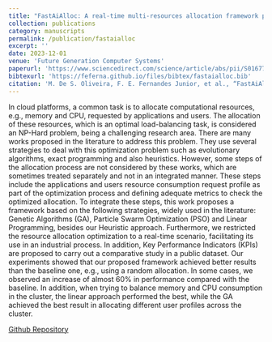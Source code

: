 ```yaml
---
title: "FastAiAlloc: A real-time multi-resources allocation framework proposal based on predictive model and multiple optimization strategies"
collection: publications
category: manuscripts
permalink: /publication/fastaialloc
excerpt: ''
date: 2023-12-01
venue: 'Future Generation Computer Systems'
paperurl: 'https://www.sciencedirect.com/science/article/abs/pii/S0167739X23003126'
bibtexurl: 'https://feferna.github.io/files/bibtex/fastaialloc.bib'
citation: 'M. De S. Oliveira, F. E. Fernandes Junior, et al., “FastAiAlloc: A real-time multi-resources allocation framework proposal based on predictive model and multiple optimization strategies,” Future Generation Computer Systems, vol. 149, pp. 622–636, Dec. 2023, doi: 10.1016/j.future.2023.08.014.'
---
```


In cloud platforms, a common task is to allocate computational resources, e.g., memory and CPU, requested by applications and users. The allocation of these resources, which is an optimal load-balancing task, is considered an NP-Hard problem, being a challenging research area. There are many works proposed in the literature to address this problem. They use several strategies to deal with this optimization problem such as evolutionary algorithms, exact programming and also heuristics. However, some steps of the allocation process are not considered by these works, which are sometimes treated separately and not in an integrated manner. These steps include the applications and users resource consumption request profile as part of the optimization process and defining adequate metrics to check the optimized allocation. To integrate these steps, this work proposes a framework based on the following strategies, widely used in the literature: Genetic Algorithms (GA), Particle Swarm Optimization (PSO) and Linear Programming, besides our Heuristic approach. Furthermore, we restricted the resource allocation optimization to a real-time scenario, facilitating its use in an industrial process. In addition, Key Performance Indicators (KPIs) are proposed to carry out a comparative study in a public dataset. Our experiments showed that our proposed framework achieved better results than the baseline one, e.g., using a random allocation. In some cases, we observed an increase of almost 60% in performance compared with the baseline. In addition, when trying to balance memory and CPU consumption in the cluster, the linear approach performed the best, while the GA achieved the best result in allocating different user profiles across the cluster.

[Github Repository](https://github.com/marcosd3souza/fast-ai-alloc)
